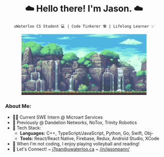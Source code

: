 <h1 align="center"> ☁️ Hello there! I'm Jason. ☁️ </h1>
 
<div align="center">

`uWaterloo CS Student 💻 | Code Tinkerer 🛠 | Lifelong Learner 💡`

<img src="./waterfall.gif" alt="waterfall-pixelart-bg" width="400px"/>
</div>

<h3 align="left"> <b> About Me:</b> </h3>

- 👨‍💻 Current SWE Intern @ Microart Services
- 🌼 Previously @ Dandelion Networks, NoTox, Trinity Robotics
- 🥞 Tech Stack:
  - **Languages:** C++, TypeScript/JavaScript, Python, Go, Swift, Obj-
  - **Tools:** React/React Native, Firebase, Redux, Android Studio, XCode
- 🌱 When I'm not coding, I enjoy playing volleyball and reading!
- 🚀 Let's Connect! ~ <j7pan@uwaterloo.ca> ~ [/in/jasonpann/](https://www.linkedin.com/in/jasonpann)
